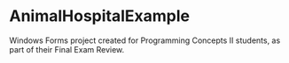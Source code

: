 # AnimalHospitalExample
Windows Forms project created for Programming Concepts II students, as part of their Final Exam Review.
